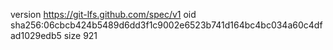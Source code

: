 version https://git-lfs.github.com/spec/v1
oid sha256:06cbcb424b5489d6dd3f1c9002e6523b741d164bc4bc034a60c4dfad1029edb5
size 921
